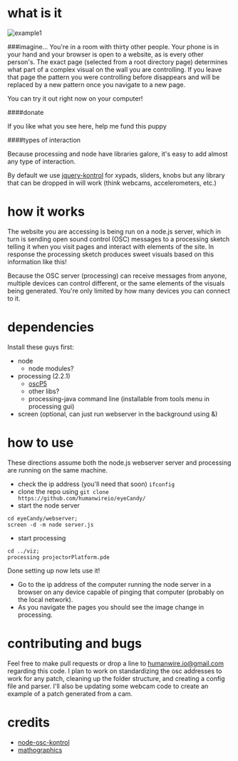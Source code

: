 # what is it

![example1](https://raw.githubusercontent.com/humanwireio/eyeCandy/master/exampleImages/example1.png)




###imagine…
You're in a room with thirty other people.
Your phone is in your hand and your browser is open to a website, as is every other person's. The exact page (selected from a root directory page) determines what part of a complex visual on the wall you are controlling. If you leave that page the pattern you were controlling before disappears and will be replaced by a new pattern once you navigate to a new page.

You can try it out right now on your computer!

####donate

If you like what you see here, help me fund this puppy

####types of interaction

Because processing and node have libraries galore, it's easy to add almost any type of interaction.

By default we use [jquery-kontrol](http://anthonyterrien.com/kontrol/) for xypads, sliders, knobs but any library that can be dropped in will work (think webcams, accelerometers, etc.)

# how it works
The website you are accessing is being run on a node.js server, which in turn is sending open sound
 control (OSC) messages to a processing sketch telling it when you visit pages and interact with elements of the site.
 In response the processing sketch produces sweet visuals based on this information like this!

Because the OSC server (processing) can receive messages from anyone, multiple devices can control different, or the same elements of the visuals being generated.  You're only limited by how many devices you can connect to it.

# dependencies
Install these guys first:

* node
  * node modules?
* processing (2.2.1)
  * [oscP5](http://www.sojamo.de/libraries/oscP5/)
  * other libs?
  * processing-java command line (installable from tools menu in processing gui)
* screen (optional, can just run webserver in the background using &)

# how to use
These directions assume both the node.js webserver server and processing are running on the same machine. 

* check the ip address (you'll need that soon) `ifconfig`
* clone the repo using
`git clone https://github.com/humanwireio/eyeCandy/`
* start the node server
```
cd eyeCandy/webserver;
screen -d -m node server.js
```

* start processing
```
cd ../viz;
processing projectorPlatform.pde
```

Done setting up now lets use it!

* Go to the ip address of the computer running the node server in a browser on any device capable of pinging that computer (probably on the local network).
* As you navigate the pages you should see the image change in processing. 


# contributing and bugs
Feel free to make pull requests or drop a line to [humanwire.io@gmail.com](mailto://humanwire.io@gmail.com) regarding this code. I plan to work on standardizing the osc addresses to work for any patch, cleaning up the folder structure, and creating a config file and parser. I'll also be updating some webcam code to create an example of a patch generated from a cam.


# credits
* [node-osc-kontrol](https://github.com/TheAlphaNerd/node-osc-kontrol)
* [mathographics](http://www.amazon.com/Mathographics-Robert-Dixon/dp/B00AK2VKNO/ref=sr_1_1?ie=UTF8&qid=1408638440&sr=8-1&keywords=mathographics)
